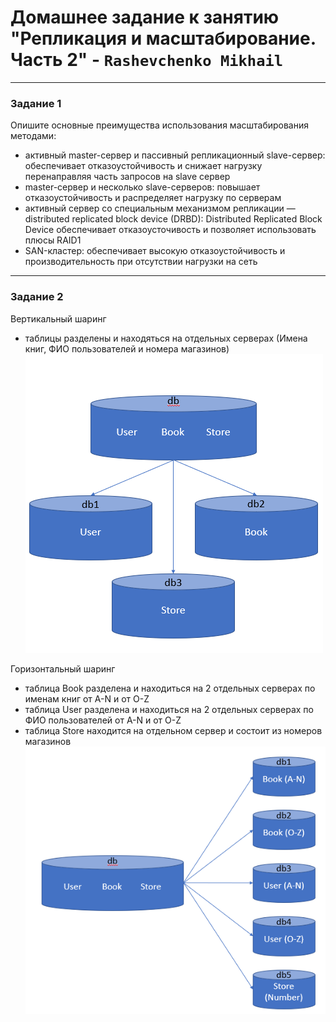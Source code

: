# Домашнее задание к занятию "Репликация и масштабирование. Часть 2" - `Rashevchenko Mikhail`

---

### Задание 1

Опишите основные преимущества использования масштабирования методами:

- активный master-сервер и пассивный репликационный slave-сервер:
  обеспечивает отказоустойчивость и снижает нагрузку перенаправляя часть запросов на slave сервер
- master-сервер и несколько slave-серверов:
  повышает отказоустойчивость и распределяет нагрузку по серверам
- активный сервер со специальным механизмом репликации — distributed replicated block device (DRBD):
  Distributed Replicated Block Device обеспечивает отказоусточивость и позволяет использовать плюсы RAID1
- SAN-кластер:
  обеспечивает высокую отказоустойчивость и производительность при отсутствии нагрузки на сеть

---

### Задание 2

Вертикальный шаринг
- таблицы разделены и находяться на отдельных серверах (Имена книг, ФИО пользователей и номера магазинов)
![](https://github.com/mrashevchenko/gitlab-hw/blob/hw12-07/img/hw120701.PNG?raw=true)

Горизонтальный шаринг
- таблица Book разделена и находиться на 2 отдельных серверах по именам книг от A-N и от O-Z
- таблица User разделена и находиться на 2 отдельных серверах по ФИО пользователей от A-N и от O-Z
- таблица Store находится на отдельном сервер и состоит из номеров магазинов
![](https://github.com/mrashevchenko/gitlab-hw/blob/hw12-07/img/hw120702.PNG?raw=true)
   
